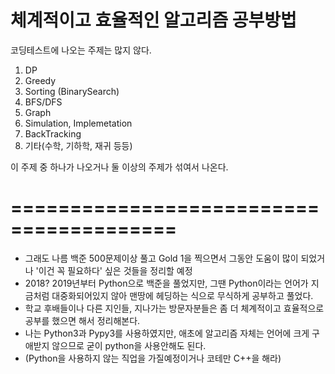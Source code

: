 # 체계적이고 효율적인 알고리즘 공부방법

코딩테스트에 나오는 주제는 많지 않다.
1. DP
2. Greedy
3. Sorting (BinarySearch)
4. BFS/DFS
5. Graph
6. Simulation, Implemetation
7. BackTracking
8. 기타(수학, 기하학, 재귀 등등)

이 주제 중 하나가 나오거나 둘 이상의 주제가 섞여서 나온다.

# ========================================
* 그래도 나름 백준 500문제이상 풀고 Gold 1을 찍으면서 그동안 도움이 많이 되었거나 '이건 꼭 필요하다' 싶은 것들을 정리할 예정
* 2018? 2019년부터 Python으로 백준을 풀었지만, 그땐 Python이라는 언어가 지금처럼 대중화되어있지 않아 맨땅에 헤딩하는 식으로 무식하게 공부하고 풀었다.
* 학교 후배들이나 다른 지인들, 지나가는 방문자분들은 좀 더 체계적이고 효율적으로 공부를 했으면 해서 정리해본다.
* 나는 Python3과 Pypy3를 사용하였지만, 애초에 알고리즘 자체는 언어에 크게 구애받지 않으므로 굳이 python을 사용안해도 된다.
* (Python을 사용하지 않는 직업을 가질예정이거나 코테만  C++을 해라)
